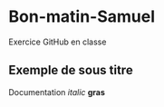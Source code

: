 # Bon-matin-Samuel
Exercice GitHub en classe


## Exemple de sous titre
Documentation _italic_ **gras** 

